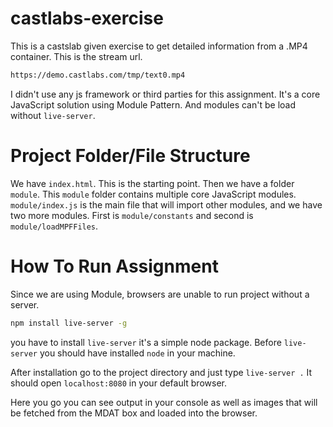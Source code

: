 # castlabs-exercise
This is a castslab given exercise to get detailed information from a .MP4 container. 
This is the stream url. 
```bash
https://demo.castlabs.com/tmp/text0.mp4
```

I didn't use any js framework or third parties for this assignment. It's a core JavaScript solution using Module Pattern.
And modules can't be load without `live-server`.

# Project Folder/File Structure
We have `index.html`. This is the starting point. Then we have a folder `module`. This `module` folder contains multiple core JavaScript modules.
`module/index.js` is the main file that will import other modules, and we have two more modules. First is `module/constants` and second is `module/loadMPFFiles`.
# How To Run Assignment 
Since we are using Module, browsers are unable to run project without a server.
```bash
npm install live-server -g
```
you have to install `live-server` it's a simple node package. Before `live-server` you should have installed `node` in your machine.

After installation go to the project directory and just type `live-server .`
It should open `localhost:8080` in your default browser.

Here you go you can see output in your console as well as images that will be fetched from the MDAT box and loaded into the browser.